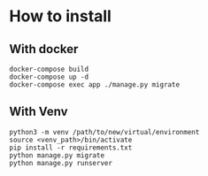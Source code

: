 # How to install

## With docker
```
docker-compose build
docker-compose up -d
docker-compose exec app ./manage.py migrate
```
## With Venv
```
python3 -m venv /path/to/new/virtual/environment
source <venv_path>/bin/activate
pip install -r requirements.txt
python manage.py migrate
python manage.py runserver
```

